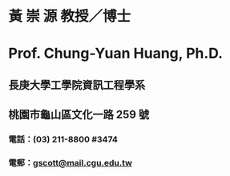 # 黃 崇 源 教授／博士
# Prof. Chung-Yuan Huang, Ph.D.
## 長庚大學工學院資訊工程學系
## 桃園市龜山區文化一路 259 號
### 電話：(03) 211-8800 #3474
### 電郵：[gscott@mail.cgu.edu.tw](gscott@mail.cgu.edu.tw)
